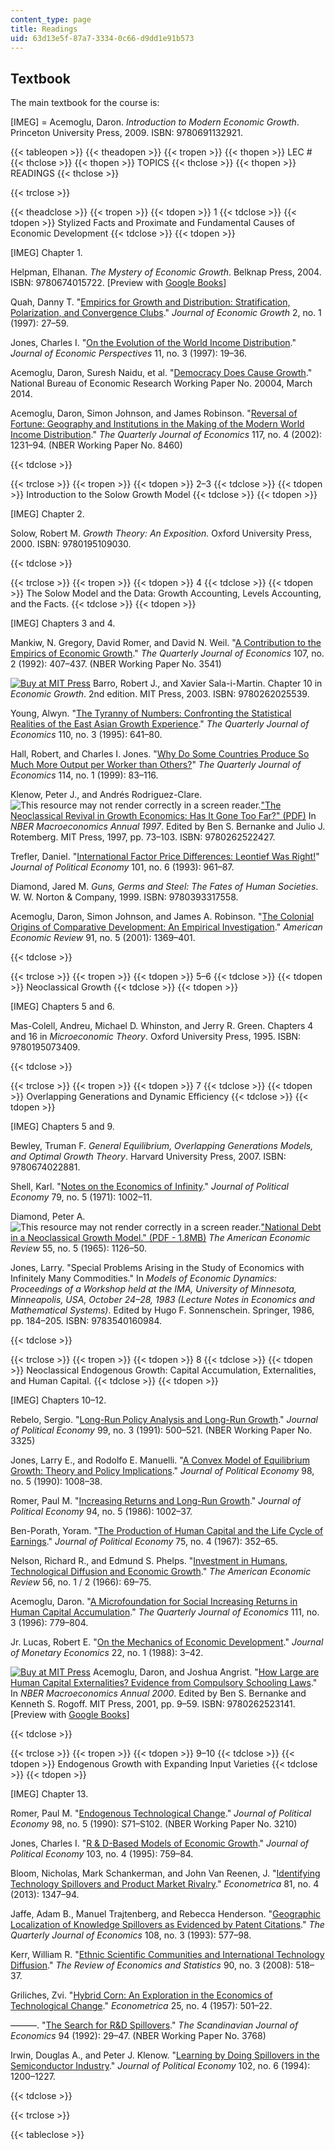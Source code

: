```yaml
---
content_type: page
title: Readings
uid: 63d13e5f-87a7-3334-0c66-d9dd1e91b573
---
```


Textbook
--------

The main textbook for the course is:

\[IMEG\] = Acemoglu, Daron. _Introduction to Modern Economic Growth_. Princeton University Press, 2009. ISBN: 9780691132921.

{{< tableopen >}}
{{< theadopen >}}
{{< tropen >}}
{{< thopen >}}
LEC #
{{< thclose >}}
{{< thopen >}}
TOPICS
{{< thclose >}}
{{< thopen >}}
READINGS
{{< thclose >}}

{{< trclose >}}

{{< theadclose >}}
{{< tropen >}}
{{< tdopen >}}
1
{{< tdclose >}}
{{< tdopen >}}
Stylized Facts and Proximate and Fundamental Causes of Economic Development
{{< tdclose >}}
{{< tdopen >}}


\[IMEG\] Chapter 1.

Helpman, Elhanan. _The Mystery of Economic Growth_. Belknap Press, 2004. ISBN: 9780674015722. \[Preview with [Google Books](http://books.google.com/books?id=UFFN6PDXBNIC&pg=PAfrontcover)\]

Quah, Danny T. "[Empirics for Growth and Distribution: Stratification, Polarization, and Convergence Clubs](http://www.jstor.org/stable/40215931)." _Journal of Economic Growth_ 2, no. 1 (1997): 27–59.

Jones, Charles I. "[On the Evolution of the World Income Distribution](https://doi.org/10.2139/ssrn.59412)." _Journal of Economic Perspectives_ 11, no. 3 (1997): 19–36.

Acemoglu, Daron, Suresh Naidu, et al. "[Democracy Does Cause Growth](http://www.nber.org/papers/w20004)." National Bureau of Economic Research Working Paper No. 20004, March 2014.

Acemoglu, Daron, Simon Johnson, and James Robinson. "[Reversal of Fortune: Geography and Institutions in the Making of the Modern World Income Distribution](http://www.nber.org/papers/w8460)." _The Quarterly Journal of Economics_ 117, no. 4 (2002): 1231–94. (NBER Working Paper No. 8460)


{{< tdclose >}}

{{< trclose >}}
{{< tropen >}}
{{< tdopen >}}
2–3
{{< tdclose >}}
{{< tdopen >}}
Introduction to the Solow Growth Model
{{< tdclose >}}
{{< tdopen >}}


\[IMEG\] Chapter 2.

Solow, Robert M. _Growth Theory: An Exposition._ Oxford University Press, 2000. ISBN: 9780195109030.


{{< tdclose >}}

{{< trclose >}}
{{< tropen >}}
{{< tdopen >}}
4
{{< tdclose >}}
{{< tdopen >}}
The Solow Model and the Data: Growth Accounting, Levels Accounting, and the Facts.
{{< tdclose >}}
{{< tdopen >}}


\[IMEG\] Chapters 3 and 4.

Mankiw, N. Gregory, David Romer, and David N. Weil. "[A Contribution to the Empirics of Economic Growth](http://www.nber.org/papers/w3541)." _The Quarterly Journal of Economics_ 107, no. 2 (1992): 407–437. (NBER Working Paper No. 3541)

[![Buy at MIT Press](/images/mp_logo.gif)](https://mitpress.mit.edu/9780262025539) Barro, Robert J., and Xavier Sala-i-Martin. Chapter 10 in _Economic Growth_. 2nd edition. MIT Press, 2003. ISBN: 9780262025539.

Young, Alwyn. "[The Tyranny of Numbers: Confronting the Statistical Realities of the East Asian Growth Experience](https://doi.org/10.2307/2946695)." _The Quarterly Journal of Economics_ 110, no. 3 (1995): 641–80.

Hall, Robert, and Charles I. Jones. "[Why Do Some Countries Produce So Much More Output per Worker than Others?](http://www.jstor.org/stable/2586948)" _The Quarterly Journal of Economics_ 114, no. 1 (1999): 83–116.

Klenow, Peter J., and Andrés Rodriguez-Clare. ![This resource may not render correctly in a screen reader.](/images/inacessible.gif)["The Neoclassical Revival in Growth Economics: Has It Gone Too Far?" (PDF)](http://www.nber.org/chapters/c11037.pdf) In _NBER Macroeconomics Annual 1997_. Edited by Ben S. Bernanke and Julio J. Rotemberg. MIT Press, 1997, pp. 73–103. ISBN: 9780262522427.

Trefler, Daniel. "[International Factor Price Differences: Leontief Was Right!](http://www.jstor.org/stable/2138568)" _Journal of Political Economy_ 101, no. 6 (1993): 961–87.

Diamond, Jared M. _Guns, Germs and Steel: The Fates of Human Societies_. W. W. Norton & Company, 1999. ISBN: 9780393317558.

Acemoglu, Daron, Simon Johnson, and James A. Robinson. "[The Colonial Origins of Comparative Development: An Empirical Investigation](https://doi.org/10.1257/aer.91.5.1369)." _American Economic Review_ 91, no. 5 (2001): 1369–401.


{{< tdclose >}}

{{< trclose >}}
{{< tropen >}}
{{< tdopen >}}
5–6
{{< tdclose >}}
{{< tdopen >}}
Neoclassical Growth
{{< tdclose >}}
{{< tdopen >}}


\[IMEG\] Chapters 5 and 6.

Mas-Colell, Andreu, Michael D. Whinston, and Jerry R. Green. Chapters 4 and 16 in _Microeconomic Theory_. Oxford University Press, 1995. ISBN: 9780195073409.


{{< tdclose >}}

{{< trclose >}}
{{< tropen >}}
{{< tdopen >}}
7
{{< tdclose >}}
{{< tdopen >}}
Overlapping Generations and Dynamic Efficiency
{{< tdclose >}}
{{< tdopen >}}


\[IMEG\] Chapters 5 and 9.

Bewley, Truman F. _General Equilibrium, Overlapping Generations Models, and Optimal Growth Theory_. Harvard University Press, 2007. ISBN: 9780674022881.

Shell, Karl. "[Notes on the Economics of Infinity](http://www.jstor.org/stable/1830269)." _Journal of Political Economy_ 79, no. 5 (1971): 1002–11.

Diamond, Peter A. ![This resource may not render correctly in a screen reader.](/images/inacessible.gif)["National Debt in a Neoclassical Growth Model." (PDF - 1.8MB)](http://people.hss.caltech.edu/~camerer/SS280/DiamondAER65.pdf) _The American Economic Review_ 55, no. 5 (1965): 1126–50.

Jones, Larry. "Special Problems Arising in the Study of Economics with Infinitely Many Commodities." In _Models of Economic Dynamics: Proceedings of a Workshop held at the IMA, University of Minnesota, Minneapolis, USA, October 24–28, 1983 (Lecture Notes in Economics and Mathematical Systems)_. Edited by Hugo F. Sonnenschein. Springer, 1986, pp. 184–205. ISBN: 9783540160984.


{{< tdclose >}}

{{< trclose >}}
{{< tropen >}}
{{< tdopen >}}
8
{{< tdclose >}}
{{< tdopen >}}
Neoclassical Endogenous Growth: Capital Accumulation, Externalities, and Human Capital.
{{< tdclose >}}
{{< tdopen >}}


\[IMEG\] Chapters 10–12.

Rebelo, Sergio. "[Long-Run Policy Analysis and Long-Run Growth](http://www.nber.org/papers/w3325)." _Journal of Political Economy_ 99, no. 3 (1991): 500–521. (NBER Working Paper No. 3325)

Jones, Larry E., and Rodolfo E. Manuelli. "[A Convex Model of Equilibrium Growth: Theory and Policy Implications](http://www.jstor.org/stable/2937622)." _Journal of Political Economy_ 98, no. 5 (1990): 1008–38.

Romer, Paul M. "[Increasing Returns and Long-Run Growth](http://www.journals.uchicago.edu/doi/abs/10.1086/261420)." _Journal of Political Economy_ 94, no. 5 (1986): 1002–37.

Ben-Porath, Yoram. "[The Production of Human Capital and the Life Cycle of Earnings](http://www.jstor.org/stable/1828596)." _Journal of Political Economy_ 75, no. 4 (1967): 352–65.

Nelson, Richard R., and Edmund S. Phelps. "[Investment in Humans, Technological Diffusion and Economic Growth](http://www.jstor.org/stable/1821269)." _The American Economic Review_ 56, no. 1 / 2 (1966): 69–75.

Acemoglu, Daron. "[A Microfoundation for Social Increasing Returns in Human Capital Accumulation](https://doi.org/10.2307/2946672)." _The Quarterly Journal of Economics_ 111, no. 3 (1996): 779–804.

Jr. Lucas, Robert E. "[On the Mechanics of Economic Development](https://doi.org/10.1016/0304-3932(88)90168-7)." _Journal of Monetary Economics_ 22, no. 1 (1988): 3–42.

[![Buy at MIT Press](/images/mp_logo.gif)](https://mitpress.mit.edu/9780262523141) Acemoglu, Daron, and Joshua Angrist. "[How Large are Human Capital Externalities? Evidence from Compulsory Schooling Laws](https://economics.mit.edu/files/3910)." In _NBER Macroeconomics Annual 2000_. Edited by Ben S. Bernanke and Kenneth S. Rogoff. MIT Press, 2001, pp. 9–59. ISBN: 9780262523141. \[Preview with [Google Books](http://books.google.com/books?id=DnyGxWBicB4C&pg=PA9=onepage)\]


{{< tdclose >}}

{{< trclose >}}
{{< tropen >}}
{{< tdopen >}}
9–10
{{< tdclose >}}
{{< tdopen >}}
Endogenous Growth with Expanding Input Varieties
{{< tdclose >}}
{{< tdopen >}}


\[IMEG\] Chapter 13.

Romer, Paul M. "[Endogenous Technological Change](http://www.nber.org/papers/w3210)." _Journal of Political Economy_ 98, no. 5 (1990): S71–S102. (NBER Working Paper No. 3210)

Jones, Charles I. "[R & D-Based Models of Economic Growth](http://www.jstor.org/stable/2138581)." _Journal of Political Economy_ 103, no. 4 (1995): 759–84.

Bloom, Nicholas, Mark Schankerman, and John Van Reenen, J. "[Identifying Technology Spillovers and Product Market Rivalry](https://doi.org/10.3982/ECTA9466)." _Econometrica_ 81, no. 4 (2013): 1347–94.

Jaffe, Adam B., Manuel Trajtenberg, and Rebecca Henderson. "[Geographic Localization of Knowledge Spillovers as Evidenced by Patent Citations](http://www.jstor.org/stable/2118401)." _The Quarterly Journal of Economics_ 108, no. 3 (1993): 577–98.

Kerr, William R. "[Ethnic Scientific Communities and International Technology Diffusion](https://doi.org/10.1162/rest.90.3.518)." _The Review of Economics and Statistics_ 90, no. 3 (2008): 518–37.

Griliches, Zvi. "[Hybrid Corn: An Exploration in the Economics of Technological Change](http://www.jstor.org/stable/1905380)." _Econometrica_ 25, no. 4 (1957): 501–22.

———. "[The Search for R&D Spillovers](http://www.nber.org/papers/w3768)." _The Scandinavian Journal of Economics_ 94 (1992): 29–47. (NBER Working Paper No. 3768)

Irwin, Douglas A., and Peter J. Klenow. "[Learning by Doing Spillovers in the Semiconductor Industry](https://doi.org/10.1086/261968)." _Journal of Political Economy_ 102, no. 6 (1994): 1200–1227.


{{< tdclose >}}

{{< trclose >}}

{{< tableclose >}}